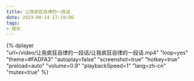 ```yaml
---
title: 让我疯狂自律的一段话
date: 2023-08-14 17:19:06
tags:
- 成长
---
```


{%
    dplayer     
    "url=/video/让我疯狂自律的一段话/让我疯狂自律的一段话.mp4"
    "loop=yes"
    "theme=#FADFA3"
    "autoplay=false"
    "screenshot=true"
    "hotkey=true"
    "preload=auto"
    "volume=0.9"
    "playbackSpeed=1"
    "lang=zh-cn"
    "mutex=true"
%}

